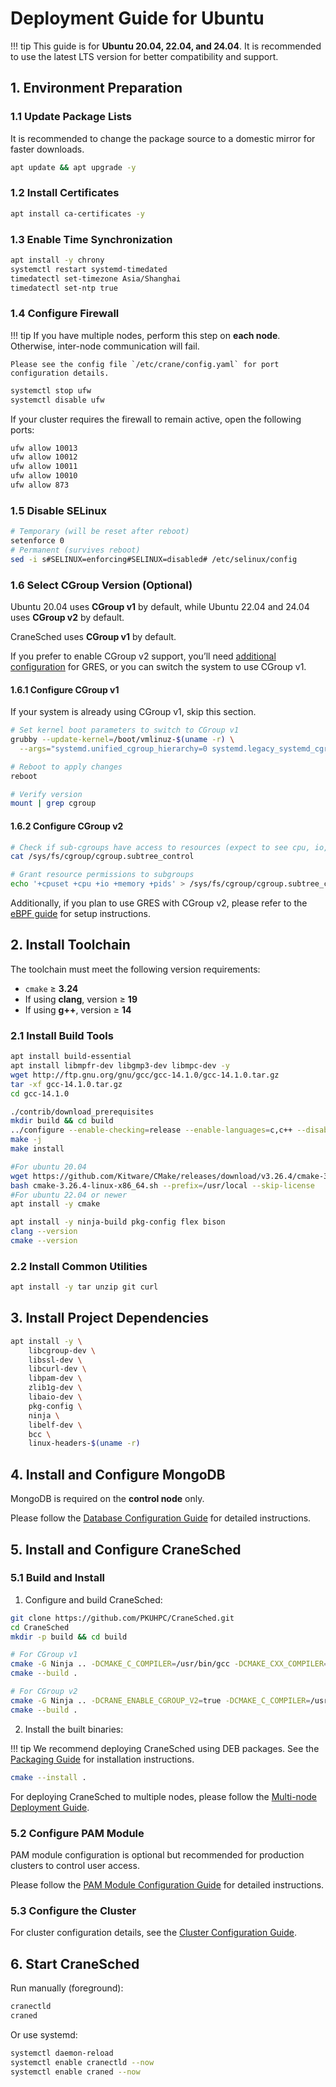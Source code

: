 # Deployment Guide for Ubuntu

!!! tip
    This guide is for **Ubuntu 20.04, 22.04, and 24.04**. It is recommended to use the latest LTS version for better compatibility and support.

## 1. Environment Preparation

### 1.1 Update Package Lists
It is recommended to change the package source to a domestic mirror for faster downloads.

```bash
apt update && apt upgrade -y 
```

### 1.2 Install Certificates

```bash
apt install ca-certificates -y
```

### 1.3 Enable Time Synchronization

```bash
apt install -y chrony
systemctl restart systemd-timedated
timedatectl set-timezone Asia/Shanghai
timedatectl set-ntp true
```

### 1.4 Configure Firewall
!!! tip
    If you have multiple nodes, perform this step on **each node**. Otherwise, inter-node communication will fail.

    Please see the config file `/etc/crane/config.yaml` for port configuration details.

```bash
systemctl stop ufw
systemctl disable ufw
```
If your cluster requires the firewall to remain active, open the following ports:

```bash
ufw allow 10013
ufw allow 10012
ufw allow 10011
ufw allow 10010
ufw allow 873
```

### 1.5 Disable SELinux

```bash
# Temporary (will be reset after reboot)
setenforce 0
# Permanent (survives reboot)
sed -i s#SELINUX=enforcing#SELINUX=disabled# /etc/selinux/config
```

### 1.6 Select CGroup Version (Optional)

Ubuntu 20.04 uses **CGroup v1** by default, while Ubuntu 22.04 and 24.04 uses **CGroup v2** by default.

CraneSched uses **CGroup v1** by default.

If you prefer to enable CGroup v2 support, you’ll need [additional configuration](eBPF.md) for GRES,
or you can switch the system to use CGroup v1.

#### 1.6.1 Configure CGroup v1

If your system is already using CGroup v1, skip this section.

```bash
# Set kernel boot parameters to switch to CGroup v1
grubby --update-kernel=/boot/vmlinuz-$(uname -r) \
  --args="systemd.unified_cgroup_hierarchy=0 systemd.legacy_systemd_cgroup_controller"

# Reboot to apply changes
reboot

# Verify version
mount | grep cgroup
```

#### 1.6.2 Configure CGroup v2

```bash
# Check if sub-cgroups have access to resources (expect to see cpu, io, memory, etc.)
cat /sys/fs/cgroup/cgroup.subtree_control

# Grant resource permissions to subgroups
echo '+cpuset +cpu +io +memory +pids' > /sys/fs/cgroup/cgroup.subtree_control
```

Additionally, if you plan to use GRES with CGroup v2, please refer to the [eBPF guide](eBPF.md) for setup instructions.

## 2. Install Toolchain

The toolchain must meet the following version requirements:

* `cmake` ≥ **3.24**
* If using **clang**, version ≥ **19**
* If using **g++**, version ≥ **14**

### 2.1 Install Build Tools

```bash
apt install build-essential
apt install libmpfr-dev libgmp3-dev libmpc-dev -y
wget http://ftp.gnu.org/gnu/gcc/gcc-14.1.0/gcc-14.1.0.tar.gz
tar -xf gcc-14.1.0.tar.gz
cd gcc-14.1.0

./contrib/download_prerequisites
mkdir build && cd build
../configure --enable-checking=release --enable-languages=c,c++ --disable-multilib
make -j
make install

#For ubuntu 20.04
wget https://github.com/Kitware/CMake/releases/download/v3.26.4/cmake-3.26.4-linux-x86_64.sh
bash cmake-3.26.4-linux-x86_64.sh --prefix=/usr/local --skip-license
#For ubuntu 22.04 or newer
apt install -y cmake

apt install -y ninja-build pkg-config flex bison
clang --version
cmake --version
```

### 2.2 Install Common Utilities

```bash
apt install -y tar unzip git curl
```

## 3. Install Project Dependencies

```bash
apt install -y \
    libcgroup-dev \
    libssl-dev \
    libcurl-dev \
    libpam-dev \
    zlib1g-dev \
    libaio-dev \
    pkg-config \
    ninja \
    libelf-dev \
    bcc \
    linux-headers-$(uname -r)
```

## 4. Install and Configure MongoDB

MongoDB is required on the **control node** only.

Please follow the [Database Configuration Guide](../configuration/database.md) for detailed instructions.


## 5. Install and Configure CraneSched

### 5.1 Build and Install

1. Configure and build CraneSched:
```bash
git clone https://github.com/PKUHPC/CraneSched.git
cd CraneSched
mkdir -p build && cd build

# For CGroup v1
cmake -G Ninja .. -DCMAKE_C_COMPILER=/usr/bin/gcc -DCMAKE_CXX_COMPILER=/usr/bin/g++ 
cmake --build .

# For CGroup v2
cmake -G Ninja .. -DCRANE_ENABLE_CGROUP_V2=true -DCMAKE_C_COMPILER=/usr/bin/gcc -DCMAKE_CXX_COMPILER=/usr/bin/g++ 
cmake --build .
```

2. Install the built binaries:

!!! tip
    We recommend deploying CraneSched using DEB packages. See the [Packaging Guide](packaging.md) for installation instructions.

```bash
cmake --install .
```

For deploying CraneSched to multiple nodes, please follow the [Multi-node Deployment Guide](../configuration/multi-node.md).

### 5.2 Configure PAM Module

PAM module configuration is optional but recommended for production clusters to control user access.

Please follow the [PAM Module Configuration Guide](../configuration/pam.md) for detailed instructions.

### 5.3 Configure the Cluster

For cluster configuration details, see the [Cluster Configuration Guide](../configuration/config.md).

## 6. Start CraneSched

Run manually (foreground):

```bash
cranectld
craned
```

Or use systemd:

```bash
systemctl daemon-reload
systemctl enable cranectld --now
systemctl enable craned --now
```
